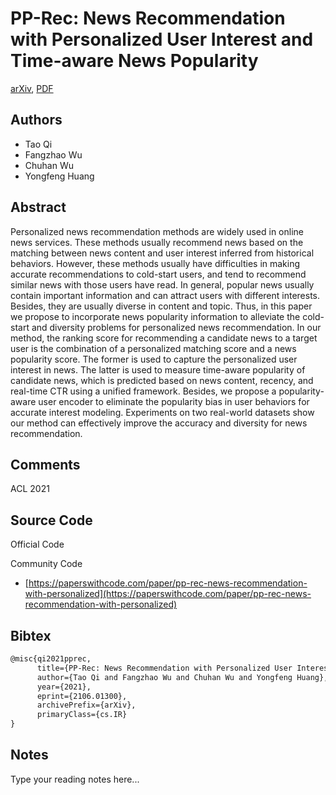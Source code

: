 
# PP-Rec: News Recommendation with Personalized User Interest and Time-aware News Popularity

[arXiv](https://arxiv.org/abs/2106.01300), [PDF](https://arxiv.org/pdf/2106.01300.pdf)

## Authors

- Tao Qi
- Fangzhao Wu
- Chuhan Wu
- Yongfeng Huang

## Abstract

Personalized news recommendation methods are widely used in online news services. These methods usually recommend news based on the matching between news content and user interest inferred from historical behaviors. However, these methods usually have difficulties in making accurate recommendations to cold-start users, and tend to recommend similar news with those users have read. In general, popular news usually contain important information and can attract users with different interests. Besides, they are usually diverse in content and topic. Thus, in this paper we propose to incorporate news popularity information to alleviate the cold-start and diversity problems for personalized news recommendation. In our method, the ranking score for recommending a candidate news to a target user is the combination of a personalized matching score and a news popularity score. The former is used to capture the personalized user interest in news. The latter is used to measure time-aware popularity of candidate news, which is predicted based on news content, recency, and real-time CTR using a unified framework. Besides, we propose a popularity-aware user encoder to eliminate the popularity bias in user behaviors for accurate interest modeling. Experiments on two real-world datasets show our method can effectively improve the accuracy and diversity for news recommendation.

## Comments

ACL 2021

## Source Code

Official Code



Community Code

- [https://paperswithcode.com/paper/pp-rec-news-recommendation-with-personalized](https://paperswithcode.com/paper/pp-rec-news-recommendation-with-personalized)

## Bibtex

```tex
@misc{qi2021pprec,
      title={PP-Rec: News Recommendation with Personalized User Interest and Time-aware News Popularity}, 
      author={Tao Qi and Fangzhao Wu and Chuhan Wu and Yongfeng Huang},
      year={2021},
      eprint={2106.01300},
      archivePrefix={arXiv},
      primaryClass={cs.IR}
}
```

## Notes

Type your reading notes here...

